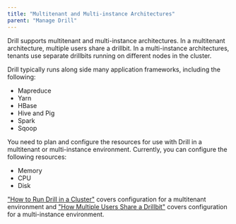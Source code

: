 ```yaml
---
title: "Multitenant and Multi-instance Architectures"
parent: "Manage Drill"
---
```


Drill supports multitenant and multi-instance architectures. In a multitenant architecture, multiple users share a drillbit. In a multi-instance architectures, tenants use separate drillbits running on different nodes in the cluster.

Drill typically runs along side many application frameworks, including the following:  

* Mapreduce  
* Yarn  
* HBase  
* Hive and Pig  
* Spark  
* Sqoop  

You need to plan and configure the resources for use with Drill in a multitenant or multi-instance environment. Currently, you can configure the following resources:

* Memory  
* CPU  
* Disk  

["How to Run Drill in a Cluster"]({{site.baseurl}}/docs/how-to-run-drill-in-a-cluster) covers configuration for a multitenant environment and ["How Multiple Users Share a Drillbit"]({{site.baseurl}}/docs/how-multiple-users-share-a-drillbit) covers configuration for a multi-instance environment.
